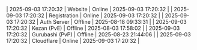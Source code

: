 | 2025-09-03 17:20:32 | Website | Online | 2025-09-03 17:20:32 |
| 2025-09-03 17:20:32 | Registration | Online | 2025-09-03 17:20:32 |
| 2025-09-03 17:20:32 | Auth Server | Offline | 2025-08-18 09:33:31 |
| 2025-09-03 17:20:32 | Kezan (PvE) | Offline | 2025-08-03 17:58:02 |
| 2025-09-03 17:20:32 | Gurubashi (PvP) | Offline | 2025-08-23 21:44:06 |
| 2025-09-03 17:20:32 | Cloudflare | Online | 2025-09-03 17:20:32 |
